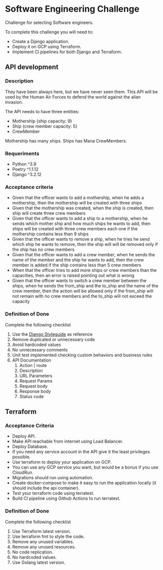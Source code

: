 # Software Engineering Challenge
Challenge for selecting Software engineers.

To complete this challenge you will need to:
- Create a Django application.
- Deploy it on GCP using Terraform.
- Implement CI pipelines for both Django and Terraform.

## API development
### Description
They have been always here, but we have never seen them. This API will be used by the Human Air Forces to defend the world against the alian invasion.

The API needs to have three entities:
- Mothership {ship capacity: 9}
- Ship {crew member capacity: 5}
- CrewMember

Mothership has many ships.
Ships has Mana CrewMembers.
### Requeriments
- Python ^3.9
- Poetry ^1.1.12
- Django ^3.2.12
### Acceptance criteria
- Given that the officer wants to add a mothership, when he adds a mothership, then the mothership will be created with three ships
- Given that the mothership was created, when the ship is created, then ship will create three crew members
- Given that the officer wants to add a ship to a mothership, when he sends which mother ship and how much ships he wants to add, then ships will be created with three crew members each one if the mothership contains less than 9 ships
- Given that the officer wants to remove a ship, when he tries he send which ship he wants to remove, then the ship will will be removed only if the ship has no crew members
- Given that the officer wants to add a crew member, when he sends the name of the member and the ship he wants to add, then the crew member is added if the ship contains less than 5 crew members
- When that the officer tries to add more ships or crew members than the capacities, then an error is raised pointing out what is wrong
- Given that the officer wants to switch a crew member between the ships, when he sends the from_ship and the to_ship and the name of the crew member, then the action will be allowed only if the from_ship will not remain with no crew members and the to_ship will not exceed the capacity
### Definition of Done
Complete the following checklist
1. Use the [Django Styleguide](https://github.com/HackSoftware/Django-Styleguide) as reference
2. Remove duplicated or unnecessary code
3. Avoid hardcoded values
4. No unnecessary comments
5. Unit test implemented checking custom behaviors and business rules
6. API Documentation
    1. Action | route
    2. Description
    3. URL Parameters
    4. Request Params
    5. Request body
    6. Response body
    7. Status code

## Terraform
### Acceptance Criteria
- Deploy API.
- Make API reachable from internet using Load Balancer.
- Deploy Database.
- If you need any service account in the API give it the least privileges possible.
- Use terraform to deploy your application on GCP.
- You can use any GCP service you want, but would be a bonus if you use CloudRun.
- Migrations should run using automation.
- Create docker-compose to make it easy to run the application locally (it should include the api container).
- Test your terraform code using terratest.
- Build CI pipeline using Github Actions to run terratest.

### Definition of Done
Complete the following checklist
1. Use Terraform latest version.
2. Use terraform fmt to style the code.
3. Remove any unused variables.
4. Remove any unused resources.
5. No code replication.
6. No hardcoded values.
7. Use Golang latest version.
